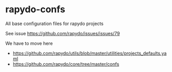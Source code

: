 
# rapydo-confs

All base configuration files for rapydo projects

See issue https://github.com/rapydo/issues/issues/79

We have to move here

- https://github.com/rapydo/utils/blob/master/utilities/projects_defaults.yaml
- https://github.com/rapydo/core/tree/master/confs

<!--
    version: 0.6.2
-->
